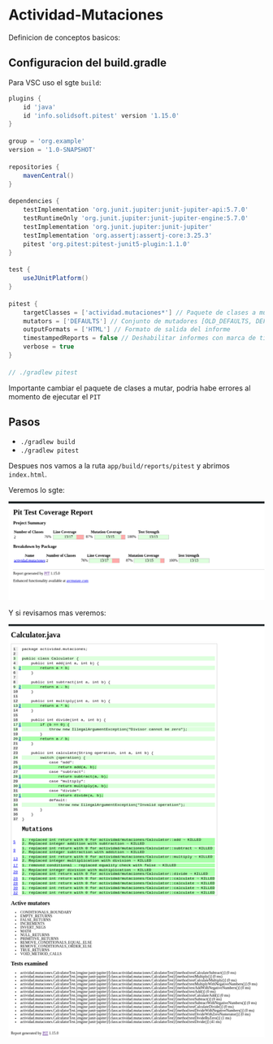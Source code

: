 # Actividad-Mutaciones

Definicion de conceptos basicos:

## Configuracion del build.gradle

Para VSC uso el sgte `build`:

```gradle
plugins {
    id 'java'
    id 'info.solidsoft.pitest' version '1.15.0'
}

group = 'org.example'
version = '1.0-SNAPSHOT'

repositories {
    mavenCentral()
}

dependencies {
    testImplementation 'org.junit.jupiter:junit-jupiter-api:5.7.0'
    testRuntimeOnly 'org.junit.jupiter:junit-jupiter-engine:5.7.0'
    testImplementation 'org.junit.jupiter:junit-jupiter'
    testImplementation 'org.assertj:assertj-core:3.25.3'
    pitest 'org.pitest:pitest-junit5-plugin:1.1.0'
}

test {
    useJUnitPlatform()
}

pitest {
    targetClasses = ['actividad.mutaciones*'] // Paquete de clases a mutar
    mutators = ['DEFAULTS'] // Conjunto de mutadores [OLD_DEFAULTS, DEFAULTS, STRONGER, ALL]
    outputFormats = ['HTML'] // Formato de salida del informe
    timestampedReports = false // Deshabilitar informes con marca de tiempo para facilitar la navegación
    verbose = true
}

// ./gradlew pitest
```

Importante cambiar el paquete de clases a mutar, podria habe errores al momento de ejecutar el `PIT`

## Pasos

* `./gradlew build`
* `./gradlew pitest`

Despues nos vamos a la ruta `app/build/reports/pitest` y abrimos `index.html`.

Veremos lo sgte:

![pitest](/Actividad-Mutaciones/images/pitest.png)

Y si revisamos mas veremos:

![mutators](/Actividad-Mutaciones/images/mutators.png)
